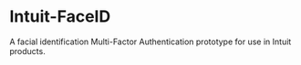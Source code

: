 # Intuit-FaceID
A facial identification Multi-Factor Authentication prototype for use in Intuit products. 
